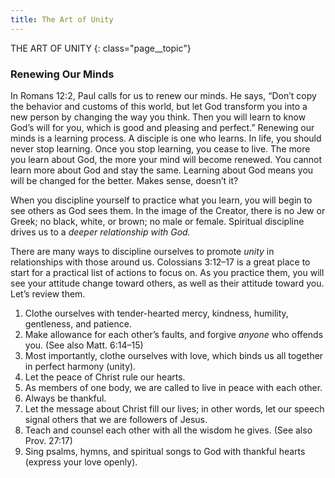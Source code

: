 ```yaml
---
title: The Art of Unity
---
```


THE ART OF UNITY
{: class="page__topic"}

### Renewing Our Minds

In Romans 12:2, Paul calls for us to renew our minds. He says,
“Don’t copy the behavior and customs of this world, but let
God transform you into a new person by changing the way you
think. Then you will learn to know God’s will for you, which is
good and pleasing and perfect.”
Renewing our minds is a learning process. A disciple is one who learns. In
life, you should never stop learning. Once you stop learning, you cease to live.
The more you learn about God, the more your mind will become renewed. You
cannot learn more about God and stay the same. Learning about God means
you will be changed for the better. Makes sense, doesn’t it?

When you discipline yourself to practice what you learn, you will begin
to see others as God sees them. In the image of the Creator, there is no Jew or
Greek; no black, white, or brown; no male or female. Spiritual discipline drives
us to a _deeper relationship with God._

There are many ways to discipline ourselves to promote _unity_ in relationships
with those around us. Colossians 3:12–17 is a great place to start for a practical
list of actions to focus on. As you practice them, you will see your attitude change
toward others, as well as their attitude toward you. Let’s review them.

1. Clothe ourselves with tender-hearted mercy, kindness, humility,
    gentleness, and patience.
2. Make allowance for each other’s faults, and forgive _anyone_
    who offends you. (See also Matt. 6:14–15)
3. Most importantly, clothe ourselves with love, which binds us
    all together in perfect harmony (unity).
4. Let the peace of Christ rule our hearts.
5. As members of one body, we are called to live in peace with
    each other.
6. Always be thankful.
7. Let the message about Christ fill our lives; in other words, let
    our speech signal others that we are followers of Jesus.
8. Teach and counsel each other with all the wisdom he gives. (See
    also Prov. 27:17)
9. Sing psalms, hymns, and spiritual songs to God with thankful
    hearts (express your love openly).

